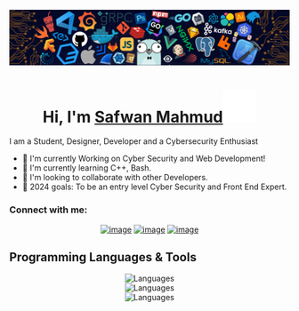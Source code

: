 <p align="center"><img src="https://raw.githubusercontent.com/mdabusufian/MdAbuSufian/main/assets/header.png"></p>

<h1 align="center">Hi, I'm <a href="http://github.com/Safwanonthego">Safwan Mahmud<a><img src="https://github.com/Kathryn-Jie/Kathryn-Jie/blob/main/wave.gif" width="60px"/></h1>


I am a Student, Designer, Developer and a Cybersecurity Enthusiast
- 🔭  I'm currently Working on Cyber Security and Web Development!
- 🌱  I'm currently learning C++, Bash.
- 👯  I'm looking to collaborate with other Developers.
- 🥅  2024 goals: To be an entry level Cyber Security and Front End Expert.


### Connect with me:


<div align="center">

[![image](https://img.shields.io/badge/LinkedIn-0077B5?style=for-the-badge&logo=linkedin&logoColor=white)](http://www.linkedin.com/in/safwan-mahmud)
[![image](https://img.shields.io/badge/Facebook-1877F2?style=for-the-badge&logo=facebook&logoColor=white)](http://www.facebook.com/safwan.mahmud.754)
[![image](https://img.shields.io/badge/Gmail-D14836?style=for-the-badge&logo=gmail&logoColor=white)](mailto:safwan.proffx@gmail.com)

</div>

## Programming Languages & Tools


<div align="center">

![Languages](https://skillicons.dev/icons?i=c,js,python,html,css)</br>
![Languages](https://skillicons.dev/icons?i=git,github,bash,powershell)</br>
![Languages](https://skillicons.dev/icons?i=figma,obsidian)</br>

</div>


